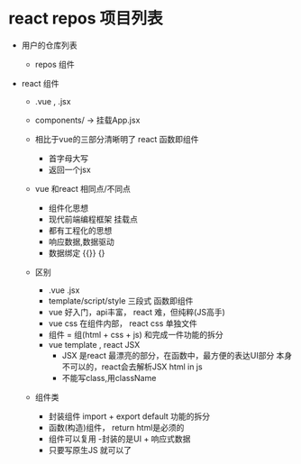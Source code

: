 # react repos 项目列表

- 用户的仓库列表
  - repos 组件 

- react 组件
  - .vue , .jsx
  - components/ -> 挂载App.jsx
  - 相比于vue的三部分清晰明了 react 函数即组件
    - 首字母大写
    - 返回一个jsx

  - vue 和react 相同点/不同点
    - 组件化思想 
    - 现代前端编程框架 挂载点
    - 都有工程化的思想
    - 响应数据,数据驱动
    - 数据绑定 {{}} {}

  - 区别
    - .vue .jsx
    - template/script/style 三段式  函数即组件
    - vue 好入门，api丰富， react 难，但纯粹(JS高手)
    - vue css 在组件内部， react css 单独文件
    - 组件 = 组(html + css + js) 和完成一件功能的拆分
    - vue template , react JSX
      - JSX 是react 最漂亮的部分，在函数中，最方便的表达UI部分
        本身不可以的，react会去解析JSX html in js
      - 不能写class,用className
  - 组件类
    - 封装组件  import + export default 功能的拆分
    - 函数(构造)组件， return html是必须的
    - 组件可以复用
    -封装的是UI + 响应式数据
    - 只要写原生JS 就可以了
